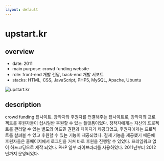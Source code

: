 ```yaml
---
layout: default
---
```


# upstart.kr

## overview

* date: 2011
* main purpose: crowd funding website
* role: front-end 개발 전담, back-end 개발 서포트
* stacks: HTML, CSS, JavaScript, PHP5, MySQL, Apache, Ubuntu


![upstart.kr]({{"/assets/img/project/2011_upstart_kr.jpg"}})

## description

crowd funding 웹사이트. 
창작자와 후원자를 연결해주는 웹사이트로, 창작자의 프로젝트를 후원자들이 십시일반 후원할 수 있는 플랫폼이었다. 
창작자에게는 자신의 프로젝트를 관리할 수 있는 별도의 어드민 권한과 페이지가 제공되었고, 후원자에게는 프로젝트를 살펴볼 수 있고 후원할 수 있는 기능이 제공되었다. 
결제 기능을 제공했기 때문에 후원자들은 홈페이지에서 로그인을 거쳐 바로 후원을 진행할 수 있었다. 
프레임워크 없이 하드코딩으로 제작 되었다. 
PHP 일부 라이브러리를 사용하였다. 
2011년부터 2012년까지 운영되었다. 

